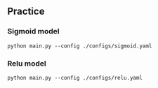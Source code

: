 ## Practice
### Sigmoid model
```
python main.py --config ./configs/sigmoid.yaml
```

### Relu model
```
python main.py --config ./configs/relu.yaml
```

